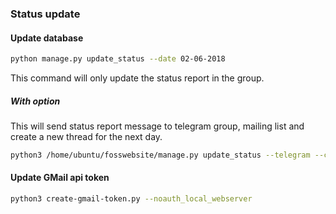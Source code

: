 ### Status update

#### Update database

```bash
python manage.py update_status --date 02-06-2018
```

This command will only update the status report in the group.

##### With option

This will send status report message to telegram group, mailing list and create a new thread for the next day.

```bash
python3 /home/ubuntu/fosswebsite/manage.py update_status --telegram --create-thread --mail --date 02-06-2018 
```

#### Update GMail api token

```bash
python3 create-gmail-token.py --noauth_local_webserver
```
